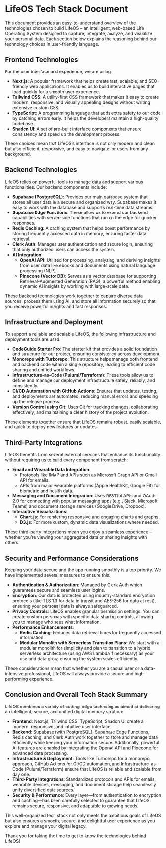 # LifeOS Tech Stack Document

This document provides an easy-to-understand overview of the technologies chosen to build LifeOS – an intelligent, web-based Life Operating System designed to capture, integrate, analyze, and visualize your personal data. Each section below explains the reasoning behind our technology choices in user-friendly language.

## Frontend Technologies

For the user interface and experience, we are using:

- **Next.js**: A popular framework that helps create fast, scalable, and SEO-friendly web applications. It enables us to build interactive pages that load quickly for a smooth user experience.
- **Tailwind CSS**: A utility-first CSS framework that makes it easy to create modern, responsive, and visually appealing designs without writing extensive custom CSS.
- **TypeScript**: A programming language that adds extra safety to our code by catching errors early. It helps the developers maintain a high-quality codebase.
- **Shadcn UI**: A set of pre-built interface components that ensure consistency and speed up the development process.

These choices mean that LifeOS’s interface is not only modern and clean but also efficient, responsive, and easy to navigate for users from any background.

## Backend Technologies

LifeOS relies on powerful tools to manage data and support various functionalities. Our backend components include:

- **Supabase (PostgreSQL)**: Provides our main database system that stores all user data in a secure and organized way. Supabase makes it easy to work with the database and supports real-time data streams.
- **Supabase Edge Functions**: These allow us to extend our backend capabilities with server-side functions that run on the edge for quicker responses.
- **Redis Caching**: A caching system that helps boost performance by storing frequently accessed data in memory, ensuring faster data retrieval.
- **Clerk Auth**: Manages user authentication and secure login, ensuring that only authorized users can access the system.
- **AI Integration**:
  - **OpenAI API**: Utilized for processing, analyzing, and deriving insights from user data like ebooks and documents using natural language processing (NLP).
  - **Pinecone (Vector DB)**: Serves as a vector database for supporting Retrieval-Augmented Generation (RAG), a powerful method enabling dynamic AI insights by working with large-scale data.

These backend technologies work together to capture diverse data sources, process them using AI, and store all information securely so that you receive powerful insights and fast responses.

## Infrastructure and Deployment

To support a reliable and scalable LifeOS, the following infrastructure and deployment tools are used:

- **CodeGuide Starter Pro**: The starter kit that provides a solid foundation and structure for our project, ensuring consistency across development.
- **Monorepo with Turborepo**: This structure helps manage both frontend and backend code within a single repository, leading to efficient code sharing and unified workflows.
- **Infrastructure-as-Code (Pulumi/Terraform)**: These tools allow us to define and manage our deployment infrastructure safely, reliably, and consistently.
- **CI/CD Automation with GitHub Actions**: Ensures that updates, testing, and deployments are automated, reducing manual errors and speeding up the release process.
- **Version Control using Git**: Uses Git for tracking changes, collaborating effectively, and maintaining a clear history of the project evolution.

These elements together ensure that LifeOS remains robust, easily scalable, and quick to deploy new features or updates.

## Third-Party Integrations

LifeOS benefits from several external services that enhance its functionality without requiring us to build every component from scratch:

- **Email and Wearable Data Integration**:
  - Protocols like IMAP and APIs such as Microsoft Graph API or Gmail API for emails.
  - APIs from major wearable platforms (Apple HealthKit, Google Fit) for biometric and health data.
- **Messaging and Document Integration**: Uses RESTful APIs and OAuth 2.0 for connecting with popular messaging apps (e.g., Slack, Microsoft Teams) and document storage services (Google Drive, Dropbox).
- **Interactive Visualizations**:
  - **Chart.js**: For rendering responsive and engaging charts and graphs.
  - **D3.js**: For more custom, dynamic data visualizations where needed.

These third-party integrations mean you enjoy a seamless experience – whether you’re viewing your aggregated data or sharing insights with others.

## Security and Performance Considerations

Keeping your data secure and the app running smoothly is a top priority. We have implemented several measures to ensure this:

- **Authentication & Authorization**: Managed by Clerk Auth which guarantees secure and seamless user logins.
- **Encryption**: Our data is protected using industry-standard encryption protocols (like TLS 1.3 for data in transit and AES-256 for data at rest), ensuring your personal data is always safeguarded.
- **Privacy Controls**: LifeOS enables granular permission settings. You can create custom personas with specific data sharing controls, allowing you to manage who sees what information.
- **Performance Enhancements**: 
  - **Redis Caching**: Reduces data retrieval times for frequently accessed information.
  - **Modular Monolith with Serverless Transition Plans**: We start with a modular monolith for simplicity and plan to transition to a hybrid serverless architecture (using AWS Lambda if necessary) as your use and data grow, ensuring the system scales efficiently.

These considerations mean that whether you are a casual user or a data-intensive professional, LifeOS will always provide a secure and high-performing experience.

## Conclusion and Overall Tech Stack Summary

LifeOS combines a variety of cutting-edge technologies aimed at delivering an intelligent, secure, and unified digital memory solution:

- **Frontend**: Next.js, Tailwind CSS, TypeScript, Shadcn UI create a modern, responsive, and intuitive user interface.
- **Backend**: Supabase (with PostgreSQL), Supabase Edge Functions, Redis caching, and Clerk Auth work together to store and manage data efficiently while keeping your information secure. Additionally, powerful AI features are enabled by integrating the OpenAI API and Pinecone for advanced data processing.
- **Infrastructure & Deployment**: Tools like Turborepo for a monorepo approach, GitHub Actions for CI/CD automation, and Infrastructure-as-Code (Pulumi/Terraform) ensure that LifeOS is reliable and scalable from day one.
- **Third-Party Integrations**: Standardized protocols and APIs for emails, wearable devices, messaging, and document storage help seamlessly unify diversified data sources.
- **Security & Performance**: Every layer—from authentication to encryption and caching—has been carefully selected to guarantee that LifeOS remains secure, responsive, and adaptable to growing needs.

This well-organized tech stack not only meets the ambitious goals of LifeOS but also ensures a smooth, secure, and delightful user experience as you explore and manage your digital legacy.

Thank you for taking the time to get to know the technologies behind LifeOS!
